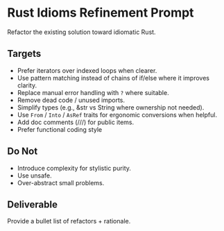 # Rust Idioms Refinement Prompt

Refactor the existing solution toward idiomatic Rust.

## Targets
- Prefer iterators over indexed loops when clearer.
- Use pattern matching instead of chains of if/else where it improves clarity.
- Replace manual error handling with `?` where suitable.
- Remove dead code / unused imports.
- Simplify types (e.g., &str vs String where ownership not needed).
- Use `From` / `Into` / `AsRef` traits for ergonomic conversions when helpful.
- Add doc comments (///) for public items.
- Prefer functional coding style

## Do Not
- Introduce complexity for stylistic purity.
- Use unsafe.
- Over-abstract small problems.

## Deliverable
Provide a bullet list of refactors + rationale.
